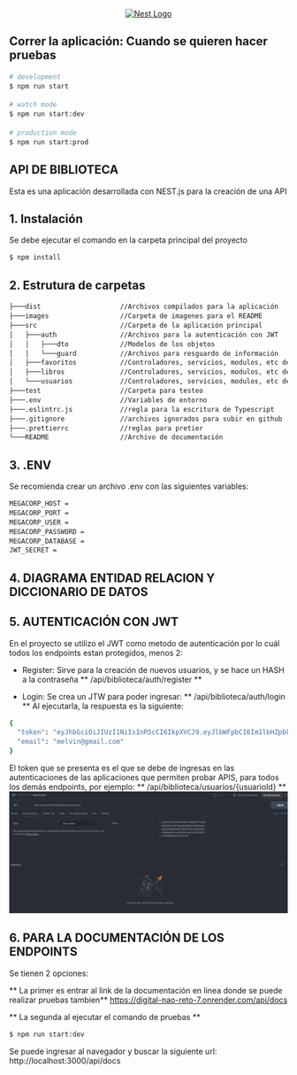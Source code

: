 <p align="center">
  <a href="http://nestjs.com/" target="blank"><img src="https://nestjs.com/img/logo-small.svg" width="200" alt="Nest Logo" /></a>
</p>

[circleci-image]: https://img.shields.io/circleci/build/github/nestjs/nest/master?token=abc123def456
[circleci-url]: https://circleci.com/gh/nestjs/nest

## Correr la aplicación: Cuando se quieren hacer pruebas

```bash
# development
$ npm run start

# watch mode
$ npm run start:dev

# production mode
$ npm run start:prod
```

## API DE BIBLIOTECA
Esta es una aplicación desarrollada con NEST.js para la creación de una API 

## 1. Instalación
Se debe ejecutar el comando en la carpeta principal del proyecto

```bash
$ npm install
```

## 2. Estrutura de carpetas
```bash
├───dist                    //Archivos compilados para la aplicación
├───images                  //Carpeta de imagenes para el README
├───src                     //Carpeta de la aplicación principal
│   ├───auth                //Archivos para la autenticación con JWT
│   │   ├───dto             //Modelos de los objetos
│   │   └───guard           //Archivos para resguardo de información
│   ├───favoritos           //Controladores, servicios, modulos, etc de Favoritos
│   ├───libros              //Controladores, servicios, modulos, etc de Libros
│   └───usuarios            //Controladores, servicios, modulos, etc de Usuarios
├───test                    //Carpeta para testeo
├───.env                    //Variables de entorno
├───.eslintrc.js            //regla para la escritura de Typescript
├───.gitignore              //archivos ignorados para subir en github
├───.prettierrc             //reglas para pretier
└───README                  //Archivo de documentación 
```

## 3. .ENV
Se recomienda crear un archivo .env con las siguientes variables:
```bash
MEGACORP_HOST = 
MEGACORP_PORT = 
MEGACORP_USER = 
MEGACORP_PASSWORD = 
MEGACORP_DATABASE = 
JWT_SECRET = 
```

## 4. DIAGRAMA ENTIDAD RELACION Y DICCIONARIO DE DATOS


## 5. AUTENTICACIÓN CON JWT
En el proyecto se utilizo el JWT como metodo de autenticación por lo cuál todos los endpoints estan protegidos, menos 2:

- Register: Sirve para la creación de nuevos usuarios, y se hace un HASH a la contraseña
** /api/biblioteca/auth/register ** 

- Login: Se crea un JTW para poder ingresar:
** /api/biblioteca/auth/login **
Al ejecutarla, la respuesta es la siguiente: 
```bash
{
  "token": "eyJhbGciOiJIUzI1NiIsInR5cCI6IkpXVCJ9.eyJlbWFpbCI6Im1lbHZpbkBnbWFpbC5jb20iLCJpYXQiOjE3MjM5ODU1ODMsImV4cCI6MTcyNDA3MTk4M30.DO_1xYql8McHyBxaKABS7evmJgMGIJXTD30TAbo7g-Y",
  "email": "melvin@gmail.com"
}
```

El token que se presenta es el que se debe de ingresas en las autenticaciones de las aplicaciones que permiten probar APIS, para todos los demás endpoints, por ejemplo:
** /api/biblioteca/usuarios/{usuarioId} **
<img src="./images/Screenshot 2024-08-18 065600.png" alt="Incluir token en los endpoints" />




## 6. PARA LA DOCUMENTACIÓN DE LOS ENDPOINTS
Se tienen 2 opciones:

** La primer es entrar al link de la documentación en linea donde se puede realizar pruebas tambien**
https://digital-nao-reto-7.onrender.com/api/docs 

** La segunda al ejecutar el comando de pruebas **
```bash
$ npm run start:dev
```
Se puede ingresar al navegador y buscar la siguiente url:
http://localhost:3000/api/docs

